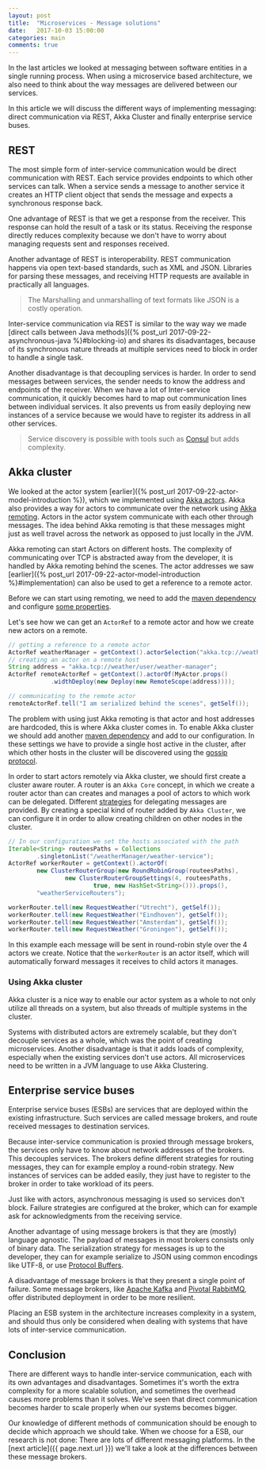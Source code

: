 ```yaml
---
layout: post
title:  "Microservices - Message solutions"
date:   2017-10-03 15:00:00
categories: main
comments: true
---
```


In the last articles we looked at messaging between software entities in a single running process.
When using a microservice based architecture, we also need to think about the way messages are
delivered between our services. 

In this article we will discuss the different ways of implementing messaging: direct communication via REST, 
Akka Cluster and finally enterprise service buses.

## REST
The most simple form of inter-service communication would be direct communication with REST.
Each service provides endpoints to which other services can talk. When a service sends a message to 
another service it creates an HTTP client object that sends the message and expects a synchronous response back.

One advantage of REST is that we get a response from the receiver. This response
can hold the result of a task or its status. Receiving the response directly reduces complexity 
because we don't have to worry about managing requests sent and responses received. 

Another advantage of REST is interoperability. REST communication happens via
open text-based standards, such as XML and JSON. Libraries for parsing these messages, and receiving HTTP requests
are available in practically all languages. 

> The Marshalling and unmarshalling of text formats like JSON is a costly operation.

Inter-service communication via REST is similar to the way way we made 
[direct calls  between Java methods]({% post_url 2017-09-22-asynchronous-java %}#blocking-io) and shares its disadvantages,
because of its synchronous nature threads at multiple services need to block in order to handle a single task. 

Another disadvantage is that decoupling services is harder.
In order to send messages between services, the sender needs to know the address and endpoints of the receiver. When we have a lot
of Inter-service communication, it quickly becomes hard to map out communication lines between individual services.
It also prevents us from easily deploying new instances of a service because we would have to register its address in all 
other services. 

> Service discovery is possible with tools such as [Consul](https://www.consul.io/) but adds complexity.

## Akka cluster
We looked at the actor system [earlier]({% post_url 2017-09-22-actor-model-introduction %}), which we implemented using [Akka actors](https://doc.akka.io/docs/akka/current/scala/actors.html).
Akka also provides a way for actors to communicate over the network using [Akka remoting](https://doc.akka.io/docs/akka/snapshot/scala/remoting.html).
Actors in the actor system communicate with each other through messages. The idea behind Akka remoting is that these messages might just as well travel across the network as opposed to just locally in the JVM. 

Akka remoting can start Actors on different hosts. The complexity of communicating over TCP is abstracted away from the developer, it is 
handled by Akka remoting behind the scenes. 
The actor addresses we saw [earlier]({% post_url 2017-09-22-actor-model-introduction %}#implementation) can also be 
used to get a reference to a remote actor. 

Before we can start using remoting, we need to add the 
[maven dependency](https://mvnrepository.com/artifact/com.typesafe.akka/akka-remote_2.11/2.5.6) and configure [some properties](https://doc.akka.io/docs/akka/snapshot/java/remoting.html#remote-configuration).

Let's see how we can get an `ActorRef` to a remote actor and how we create new actors on a remote.

```java
// getting a reference to a remote actor
ActorRef weatherManager = getContext().actorSelection("akka.tcp://weather/user/weather-manager");
// creating an actor on a remote host
String address = "akka.tcp://weather/user/weather-manager";
ActorRef remoteActorRef = getContext().actorOf(MyActor.props()
			.widthDeploy(new Deploy(new RemoteScope(address))));

// communicating to the remote actor
remoteActorRef.tell("I am serialized behind the scenes", getSelf());
```

The problem with using just Akka remoting is that actor and host addresses are hardcoded, this is where Akka cluster comes in.
To enable Akka cluster we should add another [maven dependency](https://mvnrepository.com/artifact/com.typesafe.akka/akka-cluster_2.11) 
and add to our configuration. In these settings we have to provide a single host active in the cluster, after which 
other hosts in the cluster will be discovered using the [gossip protocol](https://en.wikipedia.org/wiki/Gossip_protocol). 

In order to start actors remotely via Akka cluster, we should first create a cluster aware router. 
A router is an `Akka Core` concept, in which we create a router actor than can creates and manages a pool of actors to which work can be delegated. Different 
[strategies](https://doc.akka.io/docs/akka/2.5/java/routing.html#a-simple-router) for delegating messages are provided. 
By creating a special kind of router added by `Akka Cluster`, we can configure it in order to allow creating
children on other nodes in the cluster.

```java
// In our configuration we set the hosts associated with the path
Iterable<String> routeesPaths = Collections
        .singletonList("/weatherManager/weather-service");
ActorRef workerRouter = getContext().actorOf(
        new ClusterRouterGroup(new RoundRobinGroup(routeesPaths),
                new ClusterRouterGroupSettings(4, routeesPaths,
                        true, new HashSet<String>())).props(),
        "weatherServiceRouters");

workerRouter.tell(new RequestWeather("Utrecht"), getSelf());
workerRouter.tell(new RequestWeather("Eindhoven"), getSelf());
workerRouter.tell(new RequestWeather("Amsterdam"), getSelf());
workerRouter.tell(new RequestWeather("Groningen"), getSelf());
```

In this example each message will be sent in round-robin style over the 4 actors we create.
Notice that the `workerRouter` is an actor itself, which will automatically forward messages
it receives to child actors it manages.

### Using Akka cluster
Akka cluster is a nice way to enable our actor system as a whole to not only utilize 
all threads on a system, but also threads of multiple systems in the cluster.

Systems with distributed actors are extremely scalable, but they don't 
decouple services as a whole, which was the point of creating microservices. Another disadvantage is that it adds loads of complexity,
especially when the existing services don't use actors. 
All microservices need to be written in a JVM language to use Akka Clustering. 

## Enterprise service buses
Enterprise service buses (ESBs) are services that are deployed within the existing infrastructure.
Such services are called message brokers, and route received messages to destination services.

Because inter-service communication is proxied through message brokers, the services only have to
know about network addresses of the brokers. This decouples services. The brokers define
different strategies for routing messages, they can for example employ a round-robin strategy. 
New instances of services can be added easily, they just have to register to the
broker in order to take workload of its peers. 

Just like with actors, asynchronous messaging is used so services don't block. Failure strategies are configured at the broker, which can for example ask for acknowledgments from the receiving service.

Another advantage of using message brokers is that they are (mostly) language agnostic.
The payload of messages in most brokers consists only of binary data. The serialization strategy for messages
is up to the developer, they can for example serialize to JSON using common encodings like UTF-8, or use 
[Protocol Buffers](https://developers.google.com/protocol-buffers/).

A disadvantage of message brokers is that they present a single point of failure.
Some message brokers, like [Apache Kafka](https://kafka.apache.org/) and [Pivotal RabbitMQ](https://www.rabbitmq.com/),
offer distributed deployment in order to be more resilient. 

Placing an ESB system in the architecture increases complexity in a system, and should thus only be considered
when dealing with systems that have lots of inter-service communication.

## Conclusion
There are different ways to handle inter-service communication, each with its own advantages and disadvantages.
Sometimes it's worth the extra complexity for a more scalable solution, and sometimes the overhead causes 
more problems than it solves. We've seen that direct communication becomes 
harder to scale properly when our systems becomes bigger. 

Our knowledge of different methods of communication should be enough to decide which 
approach we should take. When we choose for a ESB, our research is not done: There are lots
of different messaging platforms. In the [next article]({{ page.next.url }}) we'll take a look at the differences between these message brokers.